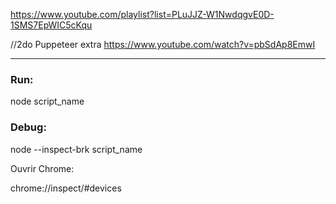 
https://www.youtube.com/playlist?list=PLuJJZ-W1NwdqgvE0D-1SMS7EpWIC5cKqu

//2do Puppeteer extra
https://www.youtube.com/watch?v=pbSdAp8EmwI

----

### Run:

node script_name

### Debug:

node --inspect-brk script_name

Ouvrir Chrome: 

chrome://inspect/#devices